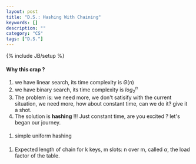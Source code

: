```yaml
---
layout: post
title: "D.S.: Hashing With Chaining"
keywords: []
description: ""
category: "CS"
tags: ["D.S."]
---
```

{% include JB/setup %}

#### Why this crap ?
1. we have linear search, its time complexity is $\Theta (n)$
2. we have binary search, its time complexity is $log_2^n$
3. The problem is: we need more, we don't satisify with the current situation,
   we need more, how about constant time, can we do it? give it a shot.
4. The solution is **hashing** !!! Just constant time, are you excited ? let's
   began our journey.

####
1. simple uniform hashing


#### 
1. Expected length of chain for k keys, m slots:  n over m, called $\alpha$, the
   load factor of the table.
